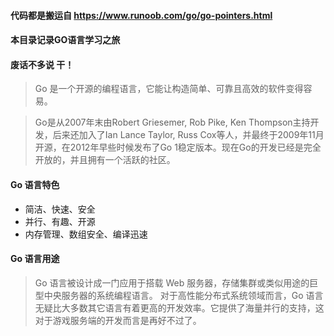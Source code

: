#### 代码都是搬运自 https://www.runoob.com/go/go-pointers.html
#### 本目录记录GO语言学习之旅
#### 废话不多说 干！

> Go 是一个开源的编程语言，它能让构造简单、可靠且高效的软件变得容易。
  
> Go是从2007年末由Robert Griesemer, Rob Pike, Ken Thompson主持开发，后来还加入了Ian Lance Taylor, Russ Cox等人，并最终于2009年11月开源，在2012年早些时候发布了Go 1稳定版本。现在Go的开发已经是完全开放的，并且拥有一个活跃的社区。

#### Go 语言特色
- 简洁、快速、安全
- 并行、有趣、开源
- 内存管理、数组安全、编译迅速

#### Go 语言用途
> Go 语言被设计成一门应用于搭载 Web 服务器，存储集群或类似用途的巨型中央服务器的系统编程语言。
> 对于高性能分布式系统领域而言，Go 语言无疑比大多数其它语言有着更高的开发效率。它提供了海量并行的支持，这对于游戏服务端的开发而言是再好不过了。
